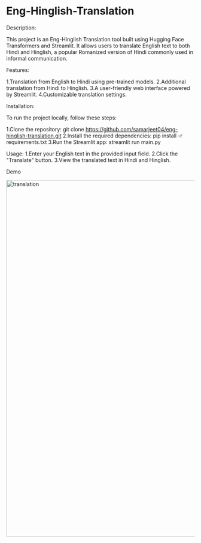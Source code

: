 # Eng-Hinglish-Translation

Description:

This project is an Eng-Hinglish Translation tool built using Hugging Face Transformers and Streamlit. It allows users to translate English text to both Hindi and Hinglish, a popular Romanized version of Hindi commonly used in informal communication.

Features:

1.Translation from English to Hindi using pre-trained models.
2.Additional translation from Hindi to Hinglish.
3.A user-friendly web interface powered by Streamlit.
4.Customizable translation settings.

Installation:

To run the project locally, follow these steps:

1.Clone the repository: git clone https://github.com/samarjeet04/eng-hinglish-translation.git
2.Install the required dependencies: pip install -r requirements.txt
3.Run the Streamlit app: streamlit run main.py

Usage:
1.Enter your English text in the provided input field.
2.Click the "Translate" button.
3.View the translated text in Hindi and Hinglish.

 Demo

<img width="951" alt="translation" src="https://github.com/samarjeet04/Eng-Hinglish-Translation/assets/99862615/1798d074-697e-4f99-8dba-163ceb7108ba">

